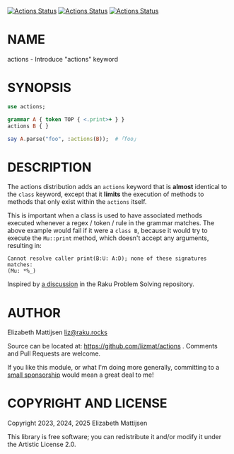 [![Actions Status](https://github.com/lizmat/actions/actions/workflows/linux.yml/badge.svg)](https://github.com/lizmat/actions/actions) [![Actions Status](https://github.com/lizmat/actions/actions/workflows/macos.yml/badge.svg)](https://github.com/lizmat/actions/actions) [![Actions Status](https://github.com/lizmat/actions/actions/workflows/windows.yml/badge.svg)](https://github.com/lizmat/actions/actions)

NAME
====

actions - Introduce "actions" keyword

SYNOPSIS
========

```raku
use actions;

grammar A { token TOP { <.print>+ } }
actions B { }

say A.parse("foo", :actions(B));  # ｢foo｣
```

DESCRIPTION
===========

The actions distribution adds an `actions` keyword that is **almost** identical to the `class` keyword, except that it **limits** the execution of methods to methods that only exist within the `actions` itself.

This is important when a class is used to have associated methods executed whenever a regex / token / rule in the grammar matches. The above example would fail if it were a `class B`, because it would try to execute the `Mu::print` method, which doesn't accept any arguments, resulting in:

    Cannot resolve caller print(B:U: A:D); none of these signatures matches:
    (Mu: *%_)

Inspired by [a discussion](https://github.com/Raku/problem-solving/issues/401) in the Raku Problem Solving repository.

AUTHOR
======

Elizabeth Mattijsen <liz@raku.rocks>

Source can be located at: https://github.com/lizmat/actions . Comments and Pull Requests are welcome.

If you like this module, or what I'm doing more generally, committing to a [small sponsorship](https://github.com/sponsors/lizmat/) would mean a great deal to me!

COPYRIGHT AND LICENSE
=====================

Copyright 2023, 2024, 2025 Elizabeth Mattijsen

This library is free software; you can redistribute it and/or modify it under the Artistic License 2.0.

